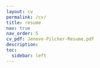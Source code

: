 ```yaml
---
layout: cv
permalink: /cv/
title: resume
nav: true
nav_order: 5
cv_pdf: Jeneve-Pilcher-Resume.pdf
description: 
toc:
  sidebar: left
---
```

